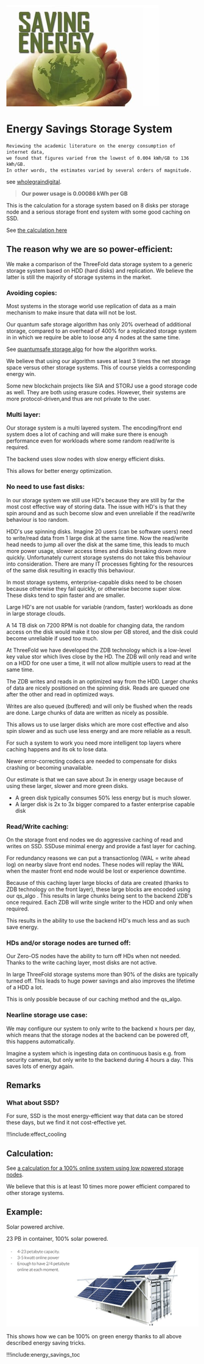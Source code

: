 ![](img/energy_savings1.png)

# Energy Savings Storage System

```
Reviewing the academic literature on the energy consumption of internet data,
we found that figures varied from the lowest of 0.004 kWh/GB to 136 kWh/GB.
In other words, the estimates varied by several orders of magnitude.
```
see [wholegraindigital](https://www.wholegraindigital.com/blog/website-energy-consumption/#:~:text=Reviewing%20the%20academic%20literature%20on,by%20several%20orders%20of%20magnitude).

> **Our power usage is 0.00086 kWh per GB**

This is the calculation for a storage system based on 8 disks per storage node and a serious storage front end system with some good caching on SSD.

See [the calculation here](energy_savings_storage_calc)

## The reason why we are so power-efficient:

We make a comparison of the ThreeFold data storage system to a generic storage system based on HDD (hard disks) and replication. We believe the latter is still the majority of storage systems in the market.

### Avoiding copies:

Most systems in the storage world use replication of data as a main mechanism to make insure that data will not be lost.

Our quantum safe storage algorithm has only 20% overhead of additional storage, compared to an overhead of 400% for a replicated storage system in in which we require be able to loose any 4 nodes at the same time.

See [quantumsafe storage algo](quantumsafestorage:quantumsafe_storage_algo) for how the algorithm works.

We believe that using our algorithm saves at least 3 times the net storage space versus other storage systems. This of course yields a corresponding energy win.

Some new blockchain projects like SIA and STORJ use a good storage code as well. They are both using erasure codes. However, their systems are more protocol-driven,and thus are not private to the user.


### Multi layer:

Our storage system is a multi layered system.
The encoding/front end system does a lot of caching and will make sure there is enough performance even for workloads where some random read/write is required.

The backend uses slow nodes with slow energy efficient disks.

This allows for better energy optimization.

### No need to use fast disks:

In our storage system we still use HD's because they are still by far the most cost effective way of storing data.
The issue with HD's is that they spin around and as such become slow and even unreliable if the read/write behaviour is too random.

HDD's use spinning disks. Imagine 20 users (can be software users) need to write/read data from 1 large disk at the same time. Now the read/write head needs to jump all over the disk at the same time, this leads to much more power usage, slower access times and disks breaking down more quickly. Unfortunately current storage systems do not take this behaviour into consideration. There are many IT processes fighting for the resources of the same disk resulting in exactly this behaviour.

In most storage systems, enterprise-capable disks need to be chosen because otherwise they fail quickly, or otherwise become super slow. These disks tend to spin faster and are smaller.

Large HD's are not usable for variable (random, faster) workloads as done in large storage clouds.

A 14 TB disk on 7200 RPM is not doable for changing data, the random access on the disk would make it too slow per GB stored, and the disk could become unreliable if used too much.

At ThreeFold we have developed the ZDB technology which is a low-level key value stor which lives close by the HD. The ZDB will only read and write on a HDD for one user a time, it will not allow multiple users to read at the same time.

The ZDB writes and reads in an optimized way from the HDD. Larger chunks of data are nicely positioned on the spinning disk. Reads are queued one after the other and read in optimized ways. 

Writes are also queued (buffered) and will only be flushed when the reads are done. Large chunks of data are written as nicely as possible.

This allows us to use larger disks which are more cost effective and also spin slower and as such use less energy and are more reliable as a result.

For such a system to work you need more intelligent top layers where caching happens and its ok to lose data.

Newer error-correcting codecs are needed to compensate for disks crashing or becoming unavailable.

Our estimate is that we can save about 3x in energy usage because of using these larger, slower and more green disks.

- A green disk typically consumes 50% less energy but is much slower.
- A larger disk is 2x to 3x bigger compared to a faster enterprise capable disk


### Read/Write caching:

On the storage front end nodes we do aggressive caching of read and writes on SSD. SSDuse minimal energy and provide a fast layer for caching.

For redundancy reasons we can put a transactionlog (WAL = write ahead log) on nearby slave front end nodes. These nodes will replay the WAL when the master front end node would be lost or experience downtime.

Because of this caching layer large blocks of data are created (thanks to ZDB technology on the front layer), these large blocks are encoded using our qs_algo . This results in large chunks being sent to the backend ZDB's once required. Each ZDB will write single writer to the HDD and only when required.

This results in the ability to use the backend HD's much less and as such save energy.

### HDs and/or storage nodes are turned off:

Our Zero-OS nodes have the ability to turn off HDs when not needed. Thanks to the write caching layer, most disks are not active.

In large ThreeFold storage systems more than 90% of the disks are typically turned off. 
This leads to huge power savings and also improves the lifetime of a HDD a lot. 

This is only possible because of our caching method and the qs_algo.

### Nearline storage use case:

We may configure our system to only write to the backend x hours per day, which means that the storage nodes at the backend can be powered off, this happens automatically.

Imagine a system which is ingesting data on continuous basis e.g. from security cameras, but only write to the backend during 4 hours a day. This saves lots of energy again.


## Remarks

### What about SSD?

For sure, SSD is the most energy-efficient way that data can be stored these days, but we find it not cost-effective yet.

!!!include:effect_cooling



## Calculation:

See [a calculation for a 100% online system using low powered storage nodes](energy_savings_storage_calc).

We believe that this is at least 10 times more power efficient compared to other storage systems.

## Example:

Solar powered archive.

23 PB in container, 100% solar powered.

![](img/solar_storage_container.png)

This shows how we can be 100% on green energy thanks to all above described energy saving tricks.

!!!include:energy_savings_toc